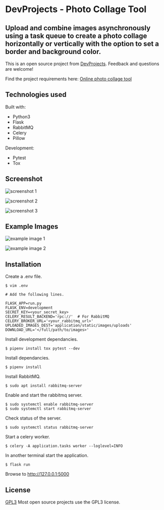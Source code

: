 # DevProjects - Photo Collage Tool

## Upload and combine images asynchronously using a task queue to create a photo collage horizontally or vertically with the option to set a border and background color. 

This is an open source project from [DevProjects](http://www.codementor.io/projects). Feedback and questions are welcome!

Find the project requirements here: [Online photo collage tool](https://www.codementor.io/projects/web/online-photo-collage-tool-atx32mwend)

## Technologies used

Built with:

* Python3 
* Flask 
* RabbitMQ 
* Celery 
* Pillow 

Development:

* Pytest
* Tox

## Screenshot 

![screenshot 1](screenshot1.png)

![screenshot 2](screenshot2.png)

![screenshot 3](screenshot3.png)

## Example Images 

![example image 1](collage_20211008-032021.png)

![example image 2](collage_20211008-040629.png)

## Installation

Create a .env file.
```
$ vim .env

# Add the following lines.

FLASK_APP=run.py
FLASK_ENV=development
SECRET_KEY=<your_secret_key>
CELERY_RESULT_BACKEND='rpc://'  # For RabbitMQ
CELERY_BROKER_URL='<your_rabbitmq_url>'
UPLOADED_IMAGES_DEST='application/static/images/uploads'
DOWNLOAD_URL='</full/path/to/images>'
```

Install development dependancies.

```
$ pipenv install tox pytest --dev
```

Install dependancies.

```
$ pipenv install
```

Install RabbitMQ.

```
$ sudo apt install rabbitmq-server
```

Enable and start the rabbitmq server.

```
$ sudo systemctl enable rabbitmq-server
$ sudo systemctl start rabbitmq-server
```

Check status of the server.

```
$ sudo systemctl status rabbitmq-server
```

Start a celery worker.

```
$ celery -A application.tasks worker --loglevel=INFO
```

In another terminal start the application.

```
$ flask run
```

Browse to http://127.0.0.1:5000


## License

[GPL3](https://choosealicense.com/licenses/gpl-3.0/)
Most open source projects use the GPL3 license.
